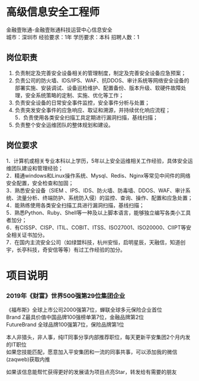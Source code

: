 # 高级信息安全工程师
金融壹账通-金融壹账通科技运营中心信息安全  
城市：深圳市 经验要求：1年 学历要求：本科  招聘人数：1

## 岗位职责
1. 负责制定及完善安全设备相关的管理制度，制定及完善安全设备应急预案；   
2. 负责公司的防火墙、IDS/IPS、WAF、抗DDOS、审计系统等网络安全设备的部署实施、安装调试、设备巡检维护、配置备份、版本升级、软硬件故障处理，安全系统策略的定制、实施、优化等工作；   
3. 负责安全设备的日常安全事件监控，安全事件分析与处置；   
4. 负责突发安全事件的应急响应、取证和溯源，并持续优化响应流程；   
5．负责使用各类安全扫描工具定期进行漏洞扫描，基线扫描；   
6. 负责整个安全运维团队的整体规划和建设。

## 岗位要求
1．计算机或相关专业本科以上学历，5年以上安全运维相关工作经验，具体安全运维团队建设和管理经验；   
2．精通windows和Linux操作系统、Mysql、Redis、Nginx等常见中间件的网络安全配置，安全检查和加固；    
3．熟悉安全设备（SIEM 、IPS、IDS、防火墙、防毒墙、DDOS、WAF、审计系统、流量分析、终端防护、系统防入侵）的监控、查询、操作、配置和应急处置；   
4．能熟练使用各类安全扫描工具进行漏洞扫描，基线扫描；   
5．熟悉Python、Ruby、Shell等一种及以上脚本语言，能够独立编写各类小工具者加分；   
6．有CISSP、CISP、ITIL、COBIT、ITSS、ISO27001、ISO20000、CIIPT等安全相关证书加分。   
7．在国内主流安全公司（如绿盟科技，杭州安恒，启明星辰，天融信，知道创宇，长亭科技，奇安信等等）有过工作经验的加分。

# 项目说明

### 2019年《财富》世界500强第29位集团企业
《福布斯》全球上市公司2000强第7位，蝉联全球多元保险企业首位  
Brand Z最具价值中国品牌100强榜单第7位，金融品牌第2位  
FutureBrand 全球品牌100强第7位，保险品牌第1位

本人非猎头，非人事，纯IT同事分享内部推荐职位，每天更新平安集团2个月内发的IT职位  
如果您技能匹配，愿意加入平安集团和一流的同事共事，可以添加我的微信(zaqweb)获取内推 

如果该信息能帮忙获得更好的发展请为项目点亮Star，转发给有需要的朋友




